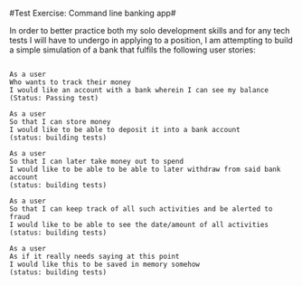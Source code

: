 #Test Exercise: Command line banking app#

In order to better practice both my solo development skills and for any
tech tests I will have to undergo in applying to a position, I am attempting to
build a simple simulation of a bank that fulfils the following user stories:

```

As a user
Who wants to track their money 
I would like an account with a bank wherein I can see my balance
(Status: Passing test)

As a user
So that I can store money
I would like to be able to deposit it into a bank account
(status: building tests)

As a user
So that I can later take money out to spend
I would like to be able to be able to later withdraw from said bank account
(status: building tests)

As a user
So that I can keep track of all such activities and be alerted to fraud
I would like to be able to see the date/amount of all activities
(status: building tests)

As a user
As if it really needs saying at this point
I would like this to be saved in memory somehow
(status: building tests)
```
